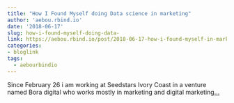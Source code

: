 ```yaml
---
title: "How I Found Myself doing Data science in marketing"
author: 'aebou.rbind.io'
date: '2018-06-17'
slug: how-i-found-myself-doing-data-
link: https://aebou.rbind.io/post/2018-06-17-how-i-found-myself-in-marketing/
categories:
- bloglink
tags:
  - aebourbindio
---
```


Since February 26 i am working at Seedstars Ivory Coast in a venture named Bora digital who works mostly in marketing and digital marketing[... <i class="fas fa-external-link-alt"></i>](https://aebou.rbind.io/post/2018-06-17-how-i-found-myself-in-marketing/)

